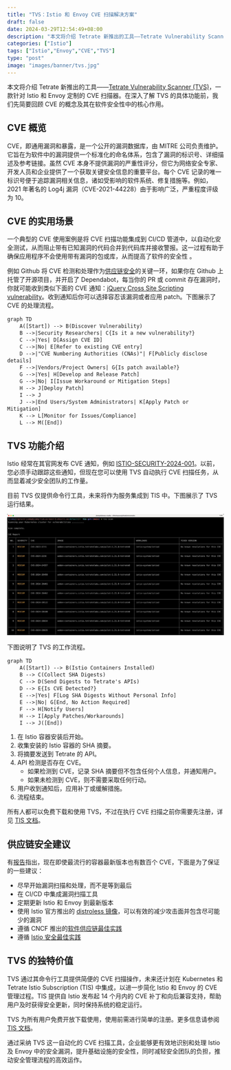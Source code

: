 ```yaml
---
title: "TVS：Istio 和 Envoy CVE 扫描解决方案"
draft: false
date: 2024-03-29T12:54:49+08:00
description: "本文将介绍 Tetrate 新推出的工具——Tetrate Vulnerability Scanner (TVS)，一款针对 Istio 和 Envoy 定制的 CVE 扫描器。"
categories: ["Istio"]
tags: ["Istio","Envoy","CVE","TVS"]
type: "post"
image: "images/banner/tvs.jpg"
---
```


本文将介绍 Tetrate 新推出的工具——[Tetrate Vulnerability Scanner (TVS)](https://docs.tetrate.io/istio-subscription/tools/tvs/)，一款针对 Istio 和 Envoy 定制的 CVE 扫描器。在深入了解 TVS 的具体功能前，我们先简要回顾 CVE 的概念及其在软件安全性中的核心作用。

## CVE 概览

CVE，即通用漏洞和暴露，是一个公开的漏洞数据库，由 MITRE 公司负责维护。它旨在为软件中的漏洞提供一个标准化的命名体系，包含了漏洞的标识号、详细描述及参考链接。虽然 CVE 本身不提供漏洞的严重性评分，但它为网络安全专家、开发人员和企业提供了一个获取关键安全信息的重要平台。每个 CVE 记录的唯一标识号便于追踪漏洞相关信息，诸如受影响的软件系统、修复措施等。例如，2021 年著名的 Log4j 漏洞（CVE-2021-44228）由于影响广泛，严重程度评级为 10。

## CVE 的实用场景

一个典型的 CVE 使用案例是将 CVE 扫描功能集成到 CI/CD 管道中，以自动化安全测试，从而阻止带有已知漏洞的代码合并到代码库并接收警报。这一过程有助于确保应用程序不会使用带有漏洞的包或库，从而提高了软件的安全性 。

例如 Github 将 CVE 检测和处理作为[供应链安全](https://docs.github.com/en/code-security/supply-chain-security/understanding-your-software-supply-chain/about-supply-chain-security#what-is-dependabot)的关键一环，如果你在 Github 上托管了开源项目，并开启了 Dependabot，每当你的 PR 或 commit 存在漏洞时，你就可能收到类似下面的 CVE 通知：[jQuery Cross Site Scripting vulnerability](https://github.com/advisories/GHSA-257q-pv89-v3xv)。收到通知后你可以选择容忍该漏洞或者应用 patch。下图展示了 CVE 的处理流程。

```mermaid
graph TD
    A([Start]) --> B(Discover Vulnerability)
    B -->|Security Researchers| C{Is it a new vulnerability?}
    C -->|Yes| D[Assign CVE ID]
    C -->|No| E[Refer to existing CVE entry]
    D -->|"CVE Numbering Authorities (CNAs)"| F[Publicly disclose details]
    F -->|Vendors/Project Owners| G{Is patch available?}
    G -->|Yes| H[Develop and Release Patch]
    G -->|No| I[Issue Workaround or Mitigation Steps]
    H --> J[Deploy Patch]
    I --> J
    J -->|End Users/System Administrators| K[Apply Patch or Mitigation]
    K --> L[Monitor for Issues/Compliance]
    L --> M([End])
```



## TVS 功能介绍

Istio 经常在其官网发布 CVE 通知，例如 [ISTIO-SECURITY-2024-001](https://istio.io/latest/news/security/istio-security-2024-001/)。以前，您必须手动跟踪这些通知，但现在您可以使用 TVS 自动执行 CVE 扫描任务，从而显着减少安全团队的工作量。

目前 TVS 仅提供命令行工具，未来将作为服务集成到 TIS 中。下图展示了 TVS 运行结果。

![TVS CLI](tvs.jpg)

下图说明了 TVS 的工作流程。

```mermaid
graph TD
    A([Start]) --> B(Istio Containers Installed)
    B --> C(Collect SHA Digests)
    C --> D(Send Digests to Tetrate's APIs)
    D --> E{Is CVE Detected?}
    E -->|Yes| F[Log SHA Digests Without Personal Info]
    E -->|No| G[End, No Action Required]
    F --> H[Notify Users]
    H --> I[Apply Patches/Workarounds]
    I --> J([End])
```

1. 在 Istio 容器安装后开始。
2. 收集安装的 Istio 容器的 SHA 摘要。
3. 将摘要发送到 Tetrate 的 API。
4. API 检测是否存在 CVE。
   - 如果检测到 CVE，记录 SHA 摘要但不包含任何个人信息，并通知用户。
   - 如果未检测到 CVE，则不需要采取任何行动。
5. 用户收到通知后，应用补丁或缓解措施。
6. 流程结束。

所有人都可以免费下载和使用 TVS，不过在执行 CVE 扫描之前你需要先注册，详见 [TIS 文档](https://docs.tetrate.io/istio-subscription/tools/tvs/)。

## 供应链安全建议

有[报告](https://www.slim.ai/blog/container-report-2023)指出，现在即使最流行的容器最新版本也有数百个 CVE，下面是为了保证的一些建议：

- 尽早开始漏洞扫描和处理，而不是等到最后
- 在 CI/CD 中集成漏洞扫描工具
- 定期更新 Istio 和 Envoy 到最新版本
- 使用 Istio 官方推出的 [distroless 镜像](https://istio.io/latest/docs/ops/configuration/security/harden-docker-images/)，可以有效的减少攻击面并包含尽可能少的漏洞
- 遵循 CNCF 推出的[软件供应链最佳实践](https://github.com/cncf/tag-security/blob/main/supply-chain-security/supply-chain-security-paper/sscsp.md)
- 遵循 [Istio 安全最佳实践](https://istio.io/latest/docs/ops/best-practices/security/)

## TVS 的独特价值

TVS 通过其命令行工具提供简便的 CVE 扫描操作，未来还计划在 Kubernetes 和 Tetrate Istio Subscription (TIS) 中集成，以进一步简化 Istio 和 Envoy 的 CVE 管理过程。TIS 提供自 Istio 发布起 14 个月内的 CVE 补丁和向后兼容支持，帮助用户及时获得安全更新，同时保持系统的稳定运行。

TVS 为所有用户免费开放下载使用，使用前需进行简单的注册。更多信息请参阅 [TIS 文档](https://docs.tetrate.io/istio-subscription/tools/tvs/)。

通过采纳 TVS 这一自动化的 CVE 扫描工具，企业能够更有效地识别和处理 Istio 及 Envoy 中的安全漏洞，提升基础设施的安全性，同时减轻安全团队的负担，推动安全管理流程的高效运作。
